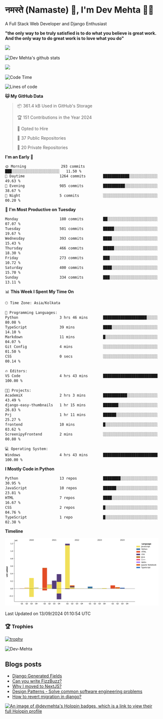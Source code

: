 # नमस्ते (Namaste) :pray:, I'm Dev Mehta :man_technologist:
A Full Stack Web Developer and Django Enthusiast

**"the only way to be truly satisfied is to do what you believe is great work. And the only way to do great work is to love what you do"**

<img src="https://github-readme-stats.vercel.app/api?username=Dev-Mehta&show=reviews,discussions_started,discussions_answered,prs_merged,prs_merged_percentage" />

![Dev Mehta's github stats](https://github-readme-stats.vercel.app/api?username=Dev-Mehta&count_private=true&show_icons=true&theme=nightowl)

<img src="https://komarev.com/ghpvc/?username=Dev-Mehta" />

<!--START_SECTION:waka-->
![Code Time](http://img.shields.io/badge/Code%20Time-349%20hrs%2021%20mins-blue)

![Lines of code](https://img.shields.io/badge/From%20Hello%20World%20I%27ve%20Written-3.0%20million%20lines%20of%20code-blue)

**🐱 My GitHub Data** 

> 📦 361.4 kB Used in GitHub's Storage 
 > 
> 🏆 151 Contributions in the Year 2024
 > 
> 💼 Opted to Hire
 > 
> 📜 37 Public Repositories 
 > 
> 🔑 20 Private Repositories 
 > 
**I'm an Early 🐤** 

```text
🌞 Morning                293 commits         ███░░░░░░░░░░░░░░░░░░░░░░   11.50 % 
🌆 Daytime                1264 commits        ████████████░░░░░░░░░░░░░   49.63 % 
🌃 Evening                985 commits         ██████████░░░░░░░░░░░░░░░   38.67 % 
🌙 Night                  5 commits           ░░░░░░░░░░░░░░░░░░░░░░░░░   00.20 % 
```
📅 **I'm Most Productive on Tuesday** 

```text
Monday                   180 commits         ██░░░░░░░░░░░░░░░░░░░░░░░   07.07 % 
Tuesday                  501 commits         █████░░░░░░░░░░░░░░░░░░░░   19.67 % 
Wednesday                393 commits         ████░░░░░░░░░░░░░░░░░░░░░   15.43 % 
Thursday                 466 commits         █████░░░░░░░░░░░░░░░░░░░░   18.30 % 
Friday                   273 commits         ███░░░░░░░░░░░░░░░░░░░░░░   10.72 % 
Saturday                 400 commits         ████░░░░░░░░░░░░░░░░░░░░░   15.70 % 
Sunday                   334 commits         ███░░░░░░░░░░░░░░░░░░░░░░   13.11 % 
```


📊 **This Week I Spent My Time On** 

```text
🕑︎ Time Zone: Asia/Kolkata

💬 Programming Languages: 
Python                   3 hrs 46 mins       ████████████████████░░░░░   80.08 % 
TypeScript               39 mins             ████░░░░░░░░░░░░░░░░░░░░░   14.10 % 
Markdown                 11 mins             █░░░░░░░░░░░░░░░░░░░░░░░░   04.07 % 
Git Config               4 mins              ░░░░░░░░░░░░░░░░░░░░░░░░░   01.50 % 
CSS                      0 secs              ░░░░░░░░░░░░░░░░░░░░░░░░░   00.14 % 

🔥 Editors: 
VS Code                  4 hrs 43 mins       █████████████████████████   100.00 % 

🐱‍💻 Projects: 
AcademiX                 2 hrs 3 mins        ███████████░░░░░░░░░░░░░░   43.49 % 
django-easy-thumbnails   1 hr 15 mins        ███████░░░░░░░░░░░░░░░░░░   26.83 % 
Prj                      1 hr 11 mins        ██████░░░░░░░░░░░░░░░░░░░   25.27 % 
frontend                 10 mins             █░░░░░░░░░░░░░░░░░░░░░░░░   03.62 % 
ScreenipyFrontend        2 mins              ░░░░░░░░░░░░░░░░░░░░░░░░░   00.80 % 

💻 Operating System: 
Windows                  4 hrs 43 mins       █████████████████████████   100.00 % 
```

**I Mostly Code in Python** 

```text
Python                   13 repos            ████████░░░░░░░░░░░░░░░░░   30.95 % 
JavaScript               10 repos            ██████░░░░░░░░░░░░░░░░░░░   23.81 % 
HTML                     7 repos             ████░░░░░░░░░░░░░░░░░░░░░   16.67 % 
CSS                      2 repos             █░░░░░░░░░░░░░░░░░░░░░░░░   04.76 % 
TypeScript               1 repo              █░░░░░░░░░░░░░░░░░░░░░░░░   02.38 % 
```



**Timeline**

![Lines of Code chart](https://raw.githubusercontent.com/Dev-Mehta/Dev-Mehta/master/assets/bar_graph.png)


 Last Updated on 13/09/2024 01:10:54 UTC
<!--END_SECTION:waka-->

### 🏆 Trophies
[![trophy](https://github-profile-trophy.vercel.app/?username=Dev-Mehta&row=2&column=3&margin-w=15&margin-h=15&no-bg=true&frame=false&theme=onestar)](https://github.com/ryo-ma/github-profile-trophy)

<img align="center" src="https://github-readme-streak-stats.herokuapp.com/?user=Dev-Mehta&" alt="Dev-Mehta" />

## Blogs posts<!-- BLOG-POST-LIST:START -->
- [Django Generated Fields](https://simplifiedweb.netlify.app/django-generated-fields)
- [Can you write FizzBuzz?](https://simplifiedweb.netlify.app/can-you-write-fizzbuzz)
- [Why I moved to NextJS?](https://simplifiedweb.netlify.app/why-i-moved-to-nextjs)
- [Design Patterns - Solve common software engineering problems](https://simplifiedweb.netlify.app/design-patterns-solve-common-software-engineering-problems)
- [How to revert migration in django?](https://simplifiedweb.netlify.app/how-to-revert-migration-in-django)
<!-- BLOG-POST-LIST:END -->

[![An image of @devmehta's Holopin badges, which is a link to view their full Holopin profile](https://holopin.me/devmehta)](https://holopin.io/@devmehta)
